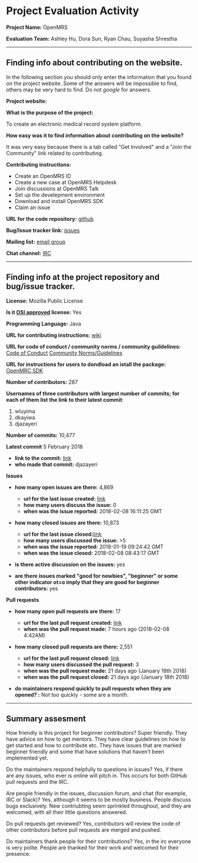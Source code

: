 # Project Evaluation Activity



__Project Name:__  OpenMRS

__Evaluation Team:__ Ashley Hu, Dora Sun, Ryan Chau, Suyasha Shrestha

---

## Finding info about contributing on the website. 

In the following section you should only enter the information that you 
found on the project website. Some of the answers will be impossible to find, others
may be very hard to find. Do not _google_ for answers. 

__Project website:__

__What is the purpose of the project:__

To create an electronic medical record system platform.


__How easy was it to find information about contributing on the website?__


It was very easy because there is a tab called "Get Involved" and a "Join the Community" link related to contributing.


__Contributing instructions:__ 

- Create an OpenMRS ID
- Create a new case at OpenMRS Helpdesk
- Join discussions at OpenMRS Talk
- Set up the develepment environment
- Download and install OpenMRS SDK
- Claim an issue

__URL for the code repository:__ [github](https://github.com/OpenMRS/openmrs-core)

__Bug/Issue tracker link:__ [issues](https://issues.openmrs.org/secure/Dashboard.jspa)

__Mailing list:__ [email group](https://talk.openmrs.org/t/openmrs-talk-email-discussion-groups/1165)

__Chat channel:__ [IRC](https://wiki.openmrs.org/display/IRC)



---

## Finding info at the project repository and bug/issue tracker.

__License:__ Mozilla Public License

__Is it [OSI approved](https://opensource.org/licenses/alphabetical) license:__  Yes

__Programming Language:__ Java

__URL for contributing instructions:__ [wiki](https://wiki.openmrs.org/display/docs/Getting+Started+as+a+Developer)

__URL for code of conduct / community norms / community guildelines:__ 
[Code of Conduct](https://wiki.openmrs.org/display/docs/Code+of+Conduct)
[Community Norms/Guidelines](http://devmanual.openmrs.org/en/Community/workingCooperatively.html)


__URL for instructions for users to dondload an istall the package:__ [OpenMRC SDK](https://wiki.openmrs.org/display/docs/OpenMRS+SDK)

__Number of contributors:__ 287

__Usernames of three contributors with largest number of commits; for
each of them list the link to their latest commit__:
 
1. wluyima
2. dkayiwa
3. djazayeri

__Number of commits:__ 10,477

__Latest commit__ 5 February 2018
    
- __link to the commit:__ [link](https://github.com/openmrs/openmrs-core/commit/b59038ec28e08ce9fe61f094d0c0c8fb8b72070e)
- __who made that commit:__ djazayeri


__Issues__

- __how many open issues are there:__ 4,869
    - __url for the last issue created:__ [link](https://issues.openmrs.org/browse/SYNCT-116?filter=-6&jql=created%20%3E%3D%20-1w%20ORDER%20BY%20created%20DESC)
    - __how many users discuss the issue:__ 0
    - __when was the issue reported:__ 2018-02-08 16:11:25 GMT

- __how many closed issues are there:__ 10,873
    - __url for the last issue closed:__[link](https://issues.openmrs.org/browse/AOM-120?filter=-7&jql=status%20%3D%20Closed%20AND%20resolved%20%3E%3D%20-1w%20order%20by%20updated%20DESC)
    - __how many users discussed the issue:__ >5
    - __when was the issue reported:__ 2018-01-19 09:24:42 GMT
    - __when was the issue closed:__ 2018-02-08 08:43:17 GMT
    
- __is there active discussion on the issues:__ yes



- __are there issues marked "good for newbies", "beginner" or some other indicator ot=o imply that they
are good for beginner contributors:__ yes



__Pull requests__

- __how many open pull requests are there:__ 17
    - __url for the last pull request created:__ [link](https://github.com/openmrs/openmrs-core/pull/2568)
    - __when was the pull request made:__ 7 hours ago (2018-02-08 4:42AM)

- __how many closed pull requests are there:__ 2,551
    - __url for the last pull request closed:__ [link](https://github.com/openmrs/openmrs-core/pull/2558)
    - __how many users discussed the pull request:__ 3
    - __when was the pull request made:__ 21 days ago (January 18th 2018)
    - __when was the pull request closed:__ 21 days ago (January 18th 2018)
    
- __do maintainers respond quickly to pull requests when they are opened? :__ Not too quickly - some are a month. 





---


## Summary assesment
How friendly is this project for beginner contributors? Super friendly. They have advice on how to get mentors. They have clear guidelines on how to get started and how to contribute etc. They have issues that are marked beginner friendly and some that have solutions that haven't been implemented yet. 


Do the maintainers respond helpfully to questions in issues? Yes, if there are any issues, who ever is online will pitch in. This occurs for both GitHub pull requests and the IRC.

Are people friendly in the issues, discussion forum, and chat (for example, IRC or Slack)? Yes, although it seems to be mostly business. People discuss bugs exclusively. New contriubting seem sprinkled throughout, and they are welcomed, with all their little questions answered.

Do pull requests get reviewed? Yes, contributors will review the code of other contributors before pull requests are merged and pushed.

Do maintainers thank people for their contributions? Yes, in the irc everyone is very polite. People are thanked for their work and welcomed for their presence. 


